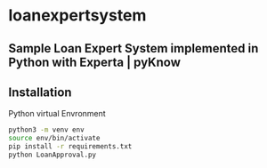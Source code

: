 # loanexpertsystem
## Sample Loan Expert System implemented in Python with Experta | pyKnow


## Installation

Python virtual Envronment

```sh
python3 -m venv env
source env/bin/activate
pip install -r requirements.txt
python LoanApproval.py
```

